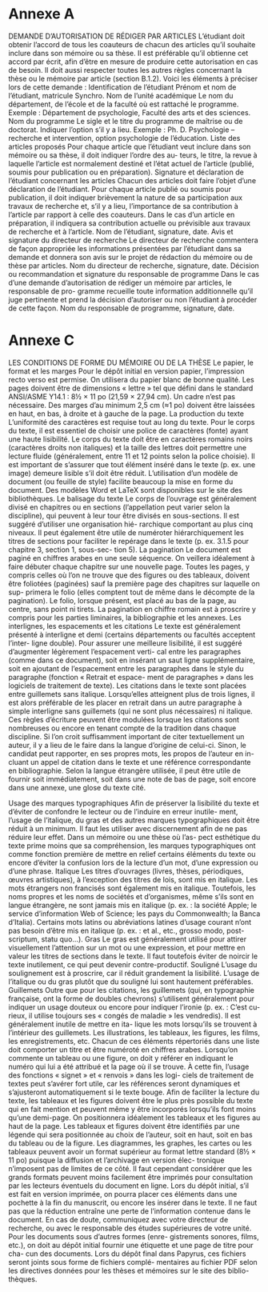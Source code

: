 # Annexe A
DEMANDE D’AUTORISATION DE RÉDIGER PAR ARTICLES
L’étudiant doit obtenir l’accord de tous les coauteurs de chacun des articles qu’il souhaite inclure dans son
mémoire ou sa thèse. Il est préférable qu’il obtienne cet accord par écrit, afin d’être en mesure de produire
cette autorisation en cas de besoin. Il doit aussi respecter toutes les autres règles concernant la thèse ou le
mémoire par article (section B.1.2). Voici les éléments à préciser lors de cette demande :
Identification de l’étudiant
Prénom et nom de l’étudiant, matricule Synchro.
Nom de l’unité académique
Le nom du département, de l’école et de la faculté où est rattaché le programme. Exemple : Département
de psychologie, Faculté des arts et des sciences.
Nom du programme
Le sigle et le titre du programme de maîtrise ou de doctorat. Indiquer l’option s’il y a lieu. Exemple : Ph. D.
Psychologie – recherche et intervention, option psychologie de l’éducation.
Liste des articles proposés
Pour chaque article que l’étudiant veut inclure dans son mémoire ou sa thèse, il doit indiquer l’ordre des au-
teurs, le titre, la revue à laquelle l’article est normalement destiné et l’état actuel de l’article (publié, soumis
pour publication ou en préparation).
Signature et déclaration de l’étudiant concernant les articles
Chacun des articles doit faire l’objet d’une déclaration de l’étudiant. Pour chaque article publié ou soumis
pour publication, il doit indiquer brièvement la nature de sa participation aux travaux de recherche et, s’il y
a lieu, l’importance de sa contribution à l’article par rapport à celle des coauteurs. Dans le cas d’un article
en préparation, il indiquera sa contribution actuelle ou prévisible aux travaux de recherche et à l’article.
Nom de l’étudiant, signature, date.
Avis et signature du directeur de recherche
Le directeur de recherche commentera de façon appropriée les informations présentées par l’étudiant dans
sa demande et donnera son avis sur le projet de rédaction du mémoire ou de thèse par articles.
Nom du directeur de recherche, signature, date.
Décision ou recommandation et signature du responsable de programme
Dans le cas d’une demande d’autorisation de rédiger un mémoire par articles, le responsable de pro-
gramme recueille toute information additionnelle qu’il juge pertinente et prend la décision d’autoriser ou non
l’étudiant à procéder de cette façon. Nom du responsable de programme, signature, date.

# Annexe C
LES CONDITIONS DE FORME DU MÉMOIRE OU DE LA THÈSE
Le papier, le format et les marges
Pour le dépôt initial en version papier, l’impression recto verso est permise. On utilisera du papier blanc de
bonne qualité. Les pages doivent être de dimensions « lettre » tel que défini dans le standard ANSI/ASME
Y14.1 : 8½ × 11 po (21,59 × 27,94 cm). Un cadre n’est pas nécessaire. Des marges d’au minimum 2,5 cm
(≈1 po) doivent être laissées en haut, en bas, à droite et à gauche de la page.
La production du texte
L’uniformité des caractères est requise tout au long du texte. Pour le corps du texte, il est essentiel de choisir
une police de caractères (fonte) ayant une haute lisibilité. Le corps du texte doit être en caractères romains
noirs (caractères droits non italiques) et la taille des lettres doit permettre une lecture fluide (généralement,
entre 11 et 12 points selon la police choisie). Il est important de s’assurer que tout élément inséré dans le
texte (p. ex. une image) demeure lisible s’il doit être réduit. L’utilisation d’un modèle de document (ou feuille
de style) facilite beaucoup la mise en forme du document. Des modèles Word et LaTeX sont disponibles sur
le site des bibliothèques.
Le balisage du texte
Le corps de l’ouvrage est généralement divisé en chapitres ou en sections (l’appellation peut varier selon la
discipline), qui peuvent à leur tour être divisés en sous-sections. Il est suggéré d’utiliser une organisation hié-
rarchique comportant au plus cinq niveaux. Il peut également être utile de numéroter hiérarchiquement les
titres de sections pour faciliter le repérage dans le texte (p. ex. 3.1.5 pour chapitre 3, section 1, sous-sec-
tion 5).
La pagination
Le document est paginé en chiffres arabes en une seule séquence. On veillera idéalement à faire débuter
chaque chapitre sur une nouvelle page. Toutes les pages, y compris celles où l’on ne trouve que des figures
ou des tableaux, doivent être foliotées (paginées) sauf la première page des chapitres sur laquelle on sup-
primera le folio (elles comptent tout de même dans le décompte de la pagination). Le folio, lorsque présent,
est placé au bas de la page, au centre, sans point ni tirets. La pagination en chiffre romain est à proscrire y
compris pour les parties liminaires, la bibliographie et les annexes.
Les interlignes, les espacements et les citations
Le texte est généralement présenté à interligne et demi (certains départements ou facultés acceptent l’inter-
ligne double). Pour assurer une meilleure lisibilité, il est suggéré d’augmenter légèrement l’espacement verti-
cal entre les paragraphes (comme dans ce document), soit en insérant un saut ligne supplémentaire, soit en
ajoutant de l’espacement entre les paragraphes dans le style du paragraphe (fonction « Retrait et espace-
ment de paragraphes » dans les logiciels de traitement de texte).
Les citations dans le texte sont placées entre guillemets sans italique. Lorsqu’elles atteignent plus de trois
lignes, il est alors préférable de les placer en retrait dans un autre paragraphe à simple interligne sans
guillemets (qui ne sont plus nécessaires) ni italique. Ces règles d’écriture peuvent être modulées lorsque les
citations sont nombreuses ou encore en tenant compte de la tradition dans chaque discipline.
Si l’on croit suffisamment important de citer textuellement un auteur, il y a lieu de le faire dans la langue
d’origine de celui-ci. Sinon, le candidat peut rapporter, en ses propres mots, les propos de l’auteur en in-
cluant un appel de citation dans le texte et une référence correspondante en bibliographie. Selon la langue
étrangère utilisée, il peut être utile de fournir soit immédiatement, soit dans une note de bas de page, soit
encore dans une annexe, une glose du texte cité.

Usage des marques typographiques
Afin de préserver la lisibilité du texte et d’éviter de confondre le lecteur ou de l’induire en erreur inutile-
ment, l’usage de l’italique, du gras et des autres marques typographiques doit être réduit à un minimum. Il
faut les utiliser avec discernement afin de ne pas réduire leur effet. Dans un mémoire ou une thèse où l’as-
pect esthétique du texte prime moins que sa compréhension, les marques typographiques ont comme fonction
première de mettre en relief certains éléments du texte ou encore d’éviter la confusion lors de la lecture d’un
mot, d’une expression ou d’une phrase.
Italique
Les titres d’ouvrages (livres, thèses, périodiques, œuvres artistiques), à l’exception des titres de lois, sont mis
en italique. Les mots étrangers non francisés sont également mis en italique. Toutefois, les noms propres et les
noms de sociétés et d’organismes, même s’ils sont en langue étrangère, ne sont jamais mis en italique (p. ex. :
la société Apple; le service d’information Web of Science; les pays du Commonwealth; la Banca d’Italia).
Certains mots latins ou abréviations latines d’usage courant n’ont pas besoin d’être mis en italique (p. ex. :
et al., etc., grosso modo, post-scriptum, statu quo…).
Gras
Le gras est généralement utilisé pour attirer visuellement l’attention sur un mot ou une expression, et pour
mettre en valeur les titres de sections dans le texte. Il faut toutefois éviter de noircir le texte inutilement, ce
qui peut devenir contre-productif.
Souligné
L’usage du soulignement est à proscrire, car il réduit grandement la lisibilité. L’usage de l’italique ou du gras
plutôt que du souligné lui sont hautement préférables.
Guillemets
Outre que pour les citations, les guillemets (qui, en typographie française, ont la forme de doubles chevrons)
s’utilisent généralement pour indiquer un usage douteux ou encore pour indiquer l’ironie (p. ex. : C’est cu-
rieux, il utilise toujours ses « congés de maladie » les vendredis). Il est généralement inutile de mettre en ita-
lique les mots lorsqu’ils se trouvent à l’intérieur des guillemets.
Les illustrations, les tableaux, les figures, les films, les enregistrements, etc.
Chacun de ces éléments répertoriés dans une liste doit comporter un titre et être numéroté en chiffres
arabes. Lorsqu’on commente un tableau ou une figure, on doit y référer en indiquant le numéro qui lui a été
attribué et la page où il se trouve. À cette fin, l’usage des fonctions « signet » et « renvois » dans les logi-
ciels de traitement de textes peut s’avérer fort utile, car les références seront dynamiques et s’ajusteront
automatiquement si le texte bouge. Afin de faciliter la lecture du texte, les tableaux et les figures doivent
être le plus près possible du texte qui en fait mention et peuvent même y être incorporés lorsqu’ils font moins
qu’une demi-page. On positionnera idéalement les tableaux et les figures au haut de la page. Les tableaux
et figures doivent être identifiés par une légende qui sera positionnée au choix de l’auteur, soit en haut, soit
en bas du tableau ou de la figure. Les diagrammes, les graphes, les cartes ou les tableaux peuvent avoir un
format supérieur au format lettre standard (8½ × 11 po) puisque la diffusion et l’archivage en version élec-
tronique n’imposent pas de limites de ce côté. Il faut cependant considérer que les grands formats peuvent
moins facilement être imprimés pour consultation par les lecteurs éventuels du document en ligne.
Lors du dépôt initial, s’il est fait en version imprimée, on pourra placer ces éléments dans une pochette à la
fin du manuscrit, ou encore les insérer dans le texte. Il ne faut pas que la réduction entraîne une perte de
l’information contenue dans le document. En cas de doute, communiquez avec votre directeur de recherche,
ou avec le responsable des études supérieures de votre unité. Pour les documents sous d’autres formes (enre-
gistrements sonores, films, etc.), on doit au dépôt initial fournir une étiquette et une page de titre pour cha-
cun des documents. Lors du dépôt final dans Papyrus, ces fichiers seront joints sous forme de fichiers complé-
mentaires au fichier PDF selon les directives données pour les thèses et mémoires sur le site des biblio-
thèques.